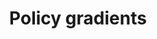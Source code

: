 ---
title: "Policy gradients"
linktitle: "Policy gradients"
toc: true
type: docs
draft: false

menu:
  mlis_rl:
    parent: "pg_drl"
    weight: 2
    identifier: "pg"

# Prev/next pager order (if `docs_section_pager` enabled in `params.toml`)
weight: 11
---